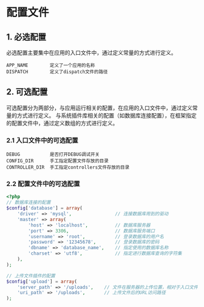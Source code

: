 # 配置文件 #

## 1. 必选配置 ##

必选配置主要集中在应用的入口文件中，通过定义常量的方式进行定义。

```
APP_NAME		定义了一个应用的名称
DISPATCH		定义了dispatch文件的路径
```


## 2. 可选配置 ##

可选配置分为两部分，与应用运行相关的配置，在应用的入口文件中，通过定义常量的方式进行定义。
与系统插件库相关的配置（如数据库连接配置），在框架指定的配置文件中，通过定义数组的方式进行定义。

### 2.1 入口文件中的可选配置 ###

```
DEBUG			是否打开DEBUG调试开关
CONFIG_DIR		手工指定配置文件存放的目录
CONTROLLER_DIR	手工指定controllers文件存放的目录
```

### 2.2 配置文件中的可选配置 ###

```php
<?php
// 数据库连接的配置
$config['database'] = array(
	'driver' => 'mysql',				// 连接数据库用到的驱动
	'master' => array(
		'host' => 'localhost',			// 数据库服务器
		'port' => 3306,					// 数据库服务端口
		'username' => 'root',			// 登录数据库的用户名
		'password' => '12345678',		// 登录数据库的密码
		'dbname' => 'database_name',	// 指定使用的数据库名称
		'charset' => 'utf8',			// 指定进行数据库查询的字符集
	),
);

// 上传文件插件的配置
$config['upload'] = array(
	'server_path' => '/uploads',	// 文件在服务器的上传位置，相对于入口文件的绝对路径
	'uri_path' => '/uploads',		// 上传文件后的URL访问路径
);
```